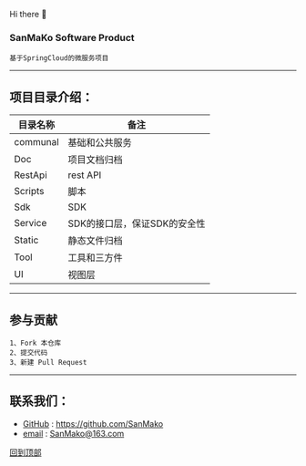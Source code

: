 <span id="top"> Hi there 👋<span>


<!--
**SanMako/SanMako** is a ✨ _special_ ✨ repository because its `README.md` (this file) appears on your GitHub profile.

Here are some ideas to get you started:

- 🔭 I’m currently working on ...
- 🌱 I’m currently learning ...
- 👯 I’m looking to collaborate on ...
- 🤔 I’m looking for help with ...
- 💬 Ask me about ...
- 📫 How to reach me: ...
- 😄 Pronouns: ...
- ⚡ Fun fact: ...
-->

### SanMaKo Software Product

    基于SpringCloud的微服务项目

---------------------------------------------------------------------

## 项目目录介绍：

| 目录名称 | 备注
   | --------- | -------------
| communal | 基础和公共服务
| Doc | 项目文档归档
| RestApi | rest API
| Scripts | 脚本
| Sdk | SDK
| Service | SDK的接口层，保证SDK的安全性
| Static | 静态文件归档
| Tool | 工具和三方件
| UI | 视图层

---------------------------------------------------------------------

## 参与贡献

    1、Fork 本仓库
    2、提交代码
    3、新建 Pull Request

---------------------------------------------------------------------

## 联系我们：

* [GitHub](https://github.com/SanMako)
  :  <https://github.com/SanMako>
* [email](SanMako@163.com)
  :  SanMako@163.com

[回到顶部](#top)
